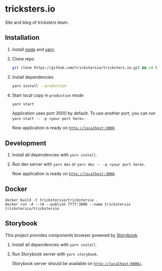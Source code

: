 # tricksters.io

Site and blog of tricksters team.

## Installation

1.  Install [node](https://nodejs.org/en/) and [yarn](https://yarnpkg.com/en/).

2.  Clone repo

    ```bash
    git clone https://github.com/trickstersio/tricksters.io.git && cd tricksters.io
    ```

3.  Install dependencies

    ```bash
    yarn install --production
    ```

4.  Start local copy in `production` mode

    ```bash
    yarn start
    ```

    Application uses port 3000 by default. To use another port, you can run `yarn start -- -p <your port here>`.

    Now application is ready on [`http://localhost:3000`](http://localhost:3000).

## Development

1.  Install all dependencies with `yarn install`.

2.  Run dev server with `yarn dev` or `yarn dev -- -p <your port here>`.

    Now application is ready on [`http://localhost:3000`](http://localhost:3000).

## Docker

```
docker build -t trickstersio/trickstersio .
docker run -d --rm --publish 7777:3000 --name trickstersio trickstersio/trickstersio
```

## Storybook

This project provides components browser powered by [Storybook](https://github.com/storybooks/storybook).

1.  Install all dependencies with `yarn install`.

2.  Run Storybook server with `yarn storybook`.

    Storybook server should be available on [`http://localhost:6006/`](http://localhost:6006/).
